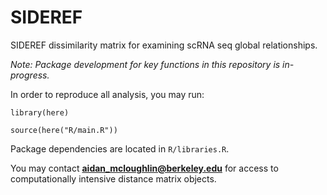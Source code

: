 # SIDEREF
SIDEREF dissimilarity matrix for examining scRNA seq global relationships.

*Note: Package development for key functions in this repository is in-progress.*

In order to reproduce all analysis, you may run:

  ``library(here)``
  
  ``source(here("R/main.R"))``
  
Package dependencies are located in ``R/libraries.R``.

You may contact **aidan_mcloughlin@berkeley.edu** for access to computationally 
intensive distance matrix objects.
